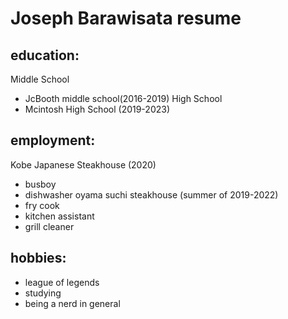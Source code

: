 # Joseph Barawisata resume

## education:
Middle School
- JcBooth middle school(2016-2019)
High School
- Mcintosh High School (2019-2023)

## employment:
Kobe Japanese Steakhouse (2020)
- busboy
- dishwasher 
oyama suchi steakhouse (summer of 2019-2022)
- fry cook
- kitchen assistant
- grill cleaner

## hobbies:
- league of legends
- studying 
- being a nerd in general
